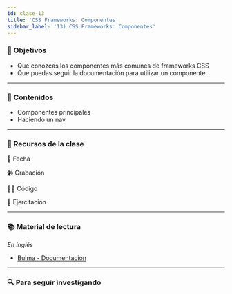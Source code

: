 ```yaml
---
id: clase-13
title: 'CSS Frameworks: Componentes'
sidebar_label: '13) CSS Frameworks: Componentes'
---
```


### 🏁 Objetivos

- Que conozcas los componentes más comunes de frameworks CSS
- Que puedas seguir la documentación para utilizar un componente

---

### 📝 Contenidos

- Componentes principales
- Haciendo un nav

---

### 🚀 Recursos de la clase

📆 Fecha

📹 Grabación

👩‍💻 Código

💪 Ejercitación

---

### 📚 Material de lectura

_En inglés_

- [Bulma - Documentación](https://bulma.io/)

---

### 🔍 Para seguir investigando
